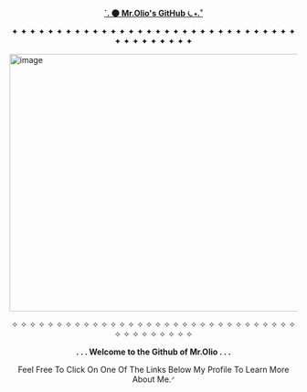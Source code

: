 

**<p align="middle"><ins>`. 🌑 Mr.Olio's GitHub ⏾⋆.˚</ins></p>**
<p align="middle">✦ ✦ ✦ ✦ ✦ ✦ ✦ ✦ ✦ ✦ ✦ ✦ ✦ ✦ ✦ ✦ ✦ ✦ ✦ ✦ ✦ ✦ ✦ ✦ ✦ ✦ ✦ ✦ ✦ ✦ ✦ ✦ ✦ ✦ ✦ ✦ ✦ ✦ ✦ ✦ ✦</p>
<img width="640" height="451" alt="image" src="https://github.com/user-attachments/assets/58dde5ed-2288-4674-adc4-9919e2555e0f" />

<p align="middle">✧ ✧ ✧ ✧ ✧ ✧ ✧ ✧ ✧ ✧ ✧ ✧ ✧ ✧ ✧ ✧ ✧ ✧ ✧ ✧ ✧ ✧ ✧ ✧ ✧ ✧ ✧ ✧ ✧ ✧ ✧ ✧ ✧ ✧ ✧ ✧ ✧ ✧ ✧ ✧ ✧</p>

**<p align="middle">. . . Welcome to the Github of Mr.Olio . . .</p>**



<p align="middle">Feel Free To Click On One Of The Links Below My Profile To Learn More About Me.ᐟ</p>
<!--
**FancyRetro/FancyRetro** is a ✨ _special_ ✨ repository because its `README.md` (this file) appears on your GitHub profile.

Here are some ideas to get you started:

- 🔭 I’m currently working on ...
- 🌱 I’m currently learning ...
- 👯 I’m looking to collaborate on ...
- 🤔 I’m looking for help with ...
- 💬 Ask me about ...
- 📫 How to reach me: ...
- 😄 Pronouns: ...
- ⚡ Fun fact: ...
-->
